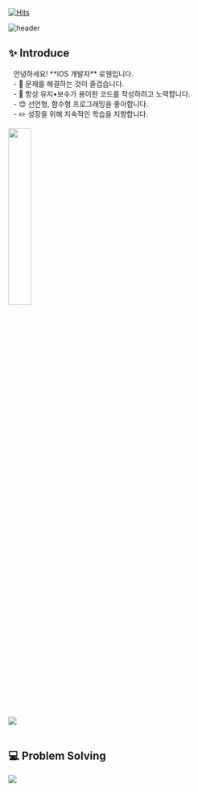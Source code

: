 <!--
**Tediousday93/Tediousday93** is a ✨ _special_ ✨ repository because its `README.md` (this file) appears on your GitHub profile.

Here are some ideas to get you started:

- 🔭 I’m currently working on ...
- 🌱 I’m currently learning ...
- 👯 I’m looking to collaborate on ...
- 🤔 I’m looking for help with ...
- 💬 Ask me about ...
- 📫 How to reach me: ...
- 😄 Pronouns: ...
- ⚡ Fun fact: ...
-->
<!DOCTYPE html>
<html lang="en">
<head>
    <meta charset="UTF-8">
    <meta name="viewport" content="width=device-width, initial-scale=1.0">      
</head>
<body>

[![Hits](https://hits.seeyoufarm.com/api/count/incr/badge.svg?url=https%3A%2F%2Fgithub.com%2FTediousday93&count_bg=%236F9EF8&title_bg=%23000000&icon=smugmug.svg&icon_color=%236F9EF8&title=hits&edge_flat=false)](https://hits.seeyoufarm.com)

![header](https://capsule-render.vercel.app/api?type=waving&color=0:87CEFA,100:1E90FF&text=Welcome%20to%20Rowan's%20GitHub%20👋&fontColor=FFFFFF&animation=twinkling&fontSize=40&fontAlignY=50&fontAlign=50&&height=180)



## ✨ Introduce
<div aling="left" width="45%">
    <p style="margin-left:10px;">
    안녕하세요! **iOS 개발자** 로웬입니다. <br>
    - 🔭 문제를 해결하는 것이 즐겁습니다. <br>
    - 🌱 항상 유지•보수가 용이한 코드를 작성하려고 노력합니다. <br>
    - 😊 선언형, 함수형 프로그래밍을 좋아합니다. <br>
    - ✏️ 성장을 위해 지속적인 학습을 지향합니다. <br>
    </p>
</div>

<img aling="right" width="30%" src="https://github.com/Tediousday93/Tediousday93/assets/114981173/62644f60-5845-44d6-b62c-874c0fc45e14">
<br>

<img align="left" src="https://github-readme-stats.vercel.app/api?username=Tediousday93&show_icons=true&theme=github_dark_dimmed&hide="/>
  
</div>
<br>
<br>

## 💻 Problem Solving
<img align="left" src="http://mazassumnida.wtf/api/pastel/generate_badge?boj=kimkj93"/></a>

</body>
</html>
